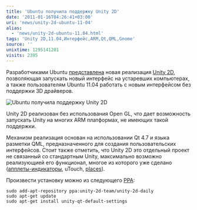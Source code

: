 ```yaml
---
title: 'Ubuntu получила поддержку Unity 2D'
date: '2011-01-16T04:26:41+03:00'
uri: 'news/unity-2d-ubuntu-11-04'
alias: 
  - 'news/unity-2d-ubuntu-11.04.html'
tags: 'Unity 2D,11.04,Интерфейс,ARM,Qt,QML,Gnome'
source: ''
unixtime: 1295141201
visits: 2395
---
```

Разработчиками Ubuntu [представлена](http://bfiller.wordpress.com/2011/01/13/unity-2d/) новая реализация [Unity 2D](https://launchpad.net/~unity-2d-team), позволяющая запускать новый интерфейс на устаревших компьютерах, а также пользователям Ubuntu 11.04 работать с новым интерфейсом без поддержки 3D драйверов.

![Ubuntu получила поддержку Unity 2D](img/2011/01/16/04-00/unity-2d-apps.jpg)

Unity 2D реализован без использования Open GL, что дает возможность запускать Unity на многих ARM платформах, не имеющих такой поддержки.

Механизм реализация основан на использовании Qt 4.7 и языка разметки QML, предназначенного для создания пользовательских интерфейсов. Стоит также отметить, что Unity 2D это отдельный проект не связанный со стандартным Unity, максимально возможно реализующией его функционал, многое из которого уже сделано ([апплеты-индикаторы](apps/indicator-applet-ubuntu), uTouch, [places](https://wiki.ubuntu.com/Unity/Places)).

Произвести установку можно из следующего [PPA](https://launchpad.net/~unity-2d-team/+archive/unity-2d-daily):

```
sudo add-apt-repository ppa:unity-2d-team/unity-2d-daily 
sudo apt-get update
sudo apt-get install unity-qt-default-settings
```
